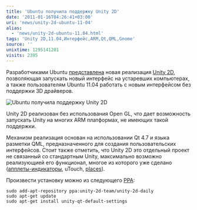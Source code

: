 ```yaml
---
title: 'Ubuntu получила поддержку Unity 2D'
date: '2011-01-16T04:26:41+03:00'
uri: 'news/unity-2d-ubuntu-11-04'
alias: 
  - 'news/unity-2d-ubuntu-11.04.html'
tags: 'Unity 2D,11.04,Интерфейс,ARM,Qt,QML,Gnome'
source: ''
unixtime: 1295141201
visits: 2395
---
```

Разработчиками Ubuntu [представлена](http://bfiller.wordpress.com/2011/01/13/unity-2d/) новая реализация [Unity 2D](https://launchpad.net/~unity-2d-team), позволяющая запускать новый интерфейс на устаревших компьютерах, а также пользователям Ubuntu 11.04 работать с новым интерфейсом без поддержки 3D драйверов.

![Ubuntu получила поддержку Unity 2D](img/2011/01/16/04-00/unity-2d-apps.jpg)

Unity 2D реализован без использования Open GL, что дает возможность запускать Unity на многих ARM платформах, не имеющих такой поддержки.

Механизм реализация основан на использовании Qt 4.7 и языка разметки QML, предназначенного для создания пользовательских интерфейсов. Стоит также отметить, что Unity 2D это отдельный проект не связанный со стандартным Unity, максимально возможно реализующией его функционал, многое из которого уже сделано ([апплеты-индикаторы](apps/indicator-applet-ubuntu), uTouch, [places](https://wiki.ubuntu.com/Unity/Places)).

Произвести установку можно из следующего [PPA](https://launchpad.net/~unity-2d-team/+archive/unity-2d-daily):

```
sudo add-apt-repository ppa:unity-2d-team/unity-2d-daily 
sudo apt-get update
sudo apt-get install unity-qt-default-settings
```
